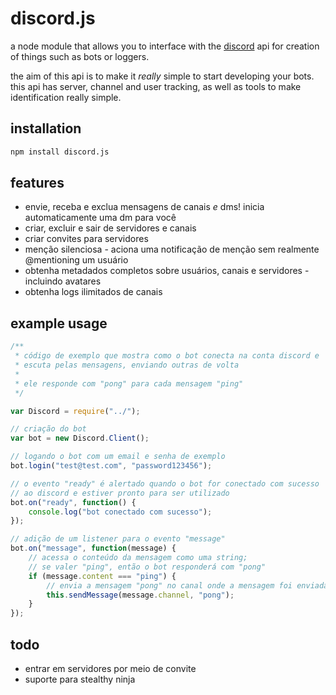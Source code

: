 # discord.js

a node module that allows you to interface with the [discord](https://discordapp.com/) api for creation of things such as bots or loggers.

the aim of this api is to make it *really* simple to start developing your bots. this api has server, channel and user tracking, as well as tools to make identification really simple.

## installation

```bash
npm install discord.js
```

## features

* envie, receba e exclua mensagens de canais _e_ dms! inicia automaticamente uma dm para você
* criar, excluir e sair de servidores e canais
* criar convites para servidores
* menção silenciosa - aciona uma notificação de menção sem realmente @mentioning um usuário
* obtenha metadados completos sobre usuários, canais e servidores - incluindo avatares
* obtenha logs ilimitados de canais

## example usage

```js
/**
 * código de exemplo que mostra como o bot conecta na conta discord e
 * escuta pelas mensagens, enviando outras de volta
 * 
 * ele responde com "pong" para cada mensagem "ping"
 */

var Discord = require("../");

// criação do bot
var bot = new Discord.Client();

// logando o bot com um email e senha de exemplo
bot.login("test@test.com", "password123456");

// o evento "ready" é alertado quando o bot for conectado com sucesso
// ao discord e estiver pronto para ser utilizado
bot.on("ready", function() {
    console.log("bot conectado com sucesso");
});

// adição de um listener para o evento "message"
bot.on("message", function(message) {
	// acessa o conteúdo da mensagem como uma string;
	// se valer "ping", então o bot responderá com "pong"
	if (message.content === "ping") {
		// envia a mensagem "pong" no canal onde a mensagem foi enviada
		this.sendMessage(message.channel, "pong");
	}
});
```

## todo

* entrar em servidores por meio de convite
* suporte para stealthy ninja
